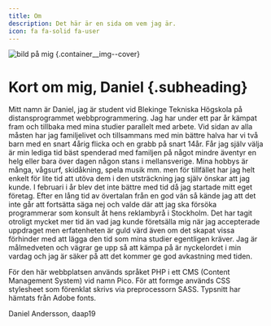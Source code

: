 ```yaml
---
title: Om
description: Det här är en sida om vem jag är.
icon: fa fa-solid fa-user
---
```


![bild på mig](%assets_url%/img/dreamland.jpg) {.container__img--cover}

Kort om mig, Daniel {.subheading}
=========================

<p class="text__p">
    Mitt namn är Daniel, jag är student vid Blekinge Tekniska Högskola på 
    distansprogrammet webbprogrammering. Jag har under ett par år kämpat fram och tillbaka med mina 
    studier parallelt med arbete. Vid sidan av alla måsten har jag familjelivet och tillsammans med 
    min bättre halva har vi två barn med en snart 4årig flicka och en grabb på snart 14år. Får jag 
    själv välja är min lediga tid bäst spenderad med familjen på något mindre äventyr en helg eller 
    bara över dagen någon stans i mellansverige. Mina hobbys är många, vågsurf, skidåkning, spela 
    musik mm. men för tillfället har jag helt enkelt för lite tid att utöva dem i den utsträckning 
    jag själv önskar att jag kunde. I februari i år blev det inte bättre med tid då jag startade 
    mitt eget företag. Efter en lång tid av övertalan från en god vän så kände jag att det inte går att
    fortsätta säga nej och valde där att jag ska försöka programmerar som konsult åt hens reklambyrå 
    i Stockholm. Det har tagit otroligt mycket mer tid än vad jag kunde företsälla mig när jag 
    accepterade uppdraget men erfatenheten är guld värd även om det skapat vissa förhinder med att 
    lägga den tid som mina studier egentligen kräver. Jag är målmedveten och vägrar ge upp så att 
    kämpa på är nyckelordet i min vardag och jag är säker på att det kommer ge god avkastning med 
    tiden.
</p>

<p class="text__p">
    För den här webbplatsen används språket PHP i ett CMS (Content Management 
    System) vid namn Pico. För att formge används CSS stylesheet som förenklat skrivs via 
    preprocessorn SASS. Typsnitt har hämtats från Adobe fonts.
</p>

<p class="text__p last">
    Daniel Andersson, daap19
</p>
